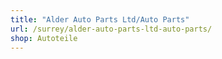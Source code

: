 ```yaml
---
title: "Alder Auto Parts Ltd/Auto Parts"
url: /surrey/alder-auto-parts-ltd-auto-parts/
shop: Autoteile
---
```

